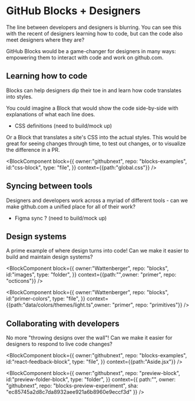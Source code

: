 # GitHub Blocks + Designers

The line between developers and designers is blurring. You can see this with the recent of designers learning how to code, but can the code also meet designers where they are?

GitHub Blocks would be a game-changer for designers in many ways: empowering them to interact with code and work on github.com.

## Learning how to code

Blocks can help designers dip their toe in and learn how code translates into styles.

You could imagine a Block that would show the code side-by-side with explanations of what each line does.

- CSS definitions (need to build/mock up)

Or a Block that translates a site's CSS into the actual styles. This would be great for seeing changes through time, to test out changes, or to visualize the difference in a PR.

<BlockComponent
block={{
    owner:"githubnext",
    repo: "blocks-examples",
    id:"css-block",
    type: "file",
  }}
context={{path:"global.css"}}
/>

## Syncing between tools

Designers and developers work across a myriad of different tools - can we make github.com a unified place for all of their work?

- Figma sync ? (need to build/mock up)

## Design systems

A prime example of where design turns into code! Can we make it easier to build and maintain design systems?

<BlockComponent
block={{
    owner:"Wattenberger",
    repo: "blocks",
    id:"images",
    type: "folder",
  }}
context={{path:"",owner: "primer", repo: "octicons"}}
/>

<BlockComponent
block={{
    owner:"Wattenberger",
    repo: "blocks",
    id:"primer-colors",
    type: "file",
  }}
context={{path:"data/colors/themes/light.ts",owner: "primer", repo: "primitives"}}
/>

## Collaborating with developers

No more "throwing designs over the wall"! Can we make it easier for designers to respond to live code changes?

<BlockComponent
block={{
    owner:"githubnext",
    repo: "blocks-examples",
    id:"react-feedback-block",
    type: "file",
  }}
context={{path:"Aside.jsx"}}
/>

<BlockComponent
block={{
    owner:"githubnext",
    repo: "preview-block",
    id:"preview-folder-block",
    type: "folder",
  }}
context={{
    path:"",
    owner: "githubnext",
    repo: "blocks-preview-experiment",
    sha: "ec85745a2d8c7da8932aee921a6b8960e9eccf3d"
  }}
/>

